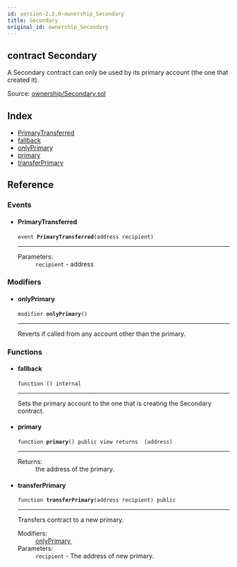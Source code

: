 ```yaml
---
id: version-2.2.0-ownership_Secondary
title: Secondary
original_id: ownership_Secondary
---
```


<div class="contract-doc"><div class="contract"><h2 class="contract-header"><span class="contract-kind">contract</span> Secondary</h2><p class="description">A Secondary contract can only be used by its primary account (the one that created it).</p><div class="source">Source: <a href="https://github.com/OpenZeppelin/zeppelin-solidity/blob/v2.2.0/contracts/ownership/Secondary.sol" target="_blank">ownership/Secondary.sol</a></div></div><div class="index"><h2>Index</h2><ul><li><a href="ownership_Secondary.html#PrimaryTransferred">PrimaryTransferred</a></li><li><a href="ownership_Secondary.html#">fallback</a></li><li><a href="ownership_Secondary.html#onlyPrimary">onlyPrimary</a></li><li><a href="ownership_Secondary.html#primary">primary</a></li><li><a href="ownership_Secondary.html#transferPrimary">transferPrimary</a></li></ul></div><div class="reference"><h2>Reference</h2><div class="events"><h3>Events</h3><ul><li><div class="item event"><span id="PrimaryTransferred" class="anchor-marker"></span><h4 class="name">PrimaryTransferred</h4><div class="body"><code class="signature">event <strong>PrimaryTransferred</strong><span>(address recipient) </span></code><hr/><dl><dt><span class="label-parameters">Parameters:</span></dt><dd><div><code>recipient</code> - address</div></dd></dl></div></div></li></ul></div><div class="modifiers"><h3>Modifiers</h3><ul><li><div class="item modifier"><span id="onlyPrimary" class="anchor-marker"></span><h4 class="name">onlyPrimary</h4><div class="body"><code class="signature">modifier <strong>onlyPrimary</strong><span>() </span></code><hr/><div class="description"><p>Reverts if called from any account other than the primary.</p></div></div></div></li></ul></div><div class="functions"><h3>Functions</h3><ul><li><div class="item function"><span id="fallback" class="anchor-marker"></span><h4 class="name">fallback</h4><div class="body"><code class="signature">function <strong></strong><span>() </span><span>internal </span></code><hr/><div class="description"><p>Sets the primary account to the one that is creating the Secondary contract.</p></div></div></div></li><li><div class="item function"><span id="primary" class="anchor-marker"></span><h4 class="name">primary</h4><div class="body"><code class="signature">function <strong>primary</strong><span>() </span><span>public </span><span>view </span><span>returns  (address) </span></code><hr/><dl><dt><span class="label-return">Returns:</span></dt><dd>the address of the primary.</dd></dl></div></div></li><li><div class="item function"><span id="transferPrimary" class="anchor-marker"></span><h4 class="name">transferPrimary</h4><div class="body"><code class="signature">function <strong>transferPrimary</strong><span>(address recipient) </span><span>public </span></code><hr/><div class="description"><p>Transfers contract to a new primary.</p></div><dl><dt><span class="label-modifiers">Modifiers:</span></dt><dd><a href="ownership_Secondary.html#onlyPrimary">onlyPrimary </a></dd><dt><span class="label-parameters">Parameters:</span></dt><dd><div><code>recipient</code> - The address of new primary.</div></dd></dl></div></div></li></ul></div></div></div>
